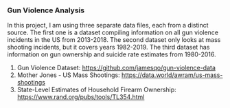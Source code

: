 ### Gun Violence Analysis

In this project, I am using three separate data files, each from a distinct source. The first one is a dataset compiling information on all gun violence incidents in the US from 2013-2018. The second dataset only looks at mass shooting incidents, but it covers years 1982-2019. The third dataset has information on gun ownership and suicide rate estimates from 1980-2016. 

1.	Gun Violence Dataset: https://github.com/jamesqo/gun-violence-data
2.	Mother Jones - US Mass Shootings: https://data.world/awram/us-mass-shootings
3. 	State-Level Estimates of Household Firearm Ownership: https://www.rand.org/pubs/tools/TL354.html
